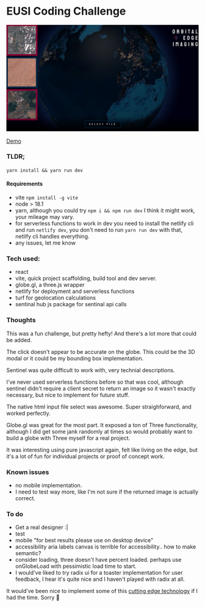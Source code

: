 # EUSI Coding Challenge

![screenshot](https://github.com/kk-11/eusi/blob/master/src/assets/screenshot.png?raw=true)

[Demo](https://zesty-liger-2ca606.netlify.app/)

### TLDR;
`yarn install && yarn run dev`

#### Requirements
- vite `npm install -g vite`
- node > 18.1
- yarn, although you could try `npm i && npm run dev` I think it might work, your mileage may vary.
- for serverless functions to work in dev you need to install the netlify cli and run `netlify dev`, you don't need to run `yarn run dev` with that, netlify cli handles everything.
- any issues, let me know


### Tech used:
- react
- vite, quick project scaffolding, build tool and dev server.
- globe.gl, a three.js wrapper
- netlify for deployment and serverless functions
- turf for geolocation calculations
- sentinal hub js package for sentinal api calls

### Thoughts

This was a fun challenge, but pretty hefty! And there's a lot more that could be added.

The click doesn't appear to be accurate on the globe. This could be the 3D modal or it could be my bounding box implementation.

Sentinel was quite difficult to work with, very technial descriptions.

I've never used serverless functions before so that was cool, although sentinel didn't require a client secret to return an image so it wasn't exactly necessary, but nice to implement for future stuff. 

The native html input file select was awesome. Super straighforward, and worked perfectly.

Globe.gl was great for the most part. It exposed a ton of Three functionality, although I did get some jank randomly at times so would probably want to build a globe with Three myself for a real project. 

It was interesting using pure javascript again, felt like living on the edge, but it's a lot of fun for individual projects or proof of concept work.

### Known issues
  - no mobile implementation.
  - I need to test way more, like I'm not sure if the returned image is actually correct.

### To do
  - Get a real designer :|
  - test
  - mobile
    "for best results please use on desktop device"
  - accessibility
    aria labels
    canvas is terrible for accessibility.. how to make semantic?
  - consider loading, three doesn't have percent loaded. perhaps use onGlobeLoad with pessimistic load time to start.
  - I would've liked to try radix ui for a toaster implementation for user feedback, I hear it's quite nice and I haven't played with radix at all.



It would've been nice to implement some of this [cutting edge technology](https://www.youtube.com/watch?v=dQw4w9WgXcQ) if I had the time. Sorry 🫢
